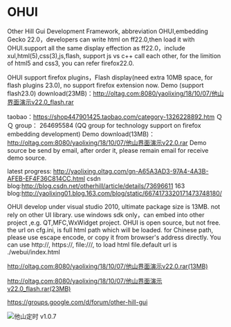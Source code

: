 # OHUI
Other Hill Gui Development Framework, abbreviation OHUI,embedding Gecko 22.0，developers can write html on ff22.0,then load it with OHUI.support all the same display effection as  ff22.0，include xul,html(5),css(3),js,flash,  support js vs c++ call each other, for the limition of html5 and css3, you can refer firefox22.0.

OHUI support firefox plugins，Flash display(need extra 10MB space, for flash plugins 23.0), no support firefox extension now.
Demo (support flash23.0) download(23MB)：http://oltag.com:8080/yaolixing/18/10/07/他山界面演示v22.0_flash.rar

taobao：https://shop447901425.taobao.com/category-1326228892.htm
ＱＱ group：  264695584 (QQ group for technology support on firefox embedding development)
Demo download(13MB)：http://oltag.com:8080/yaolixing/18/10/07/他山界面演示v22.0.rar
Demo source be send by email, after order it, please remain email for receive demo source.

latest progress: http://yaolixing.oltag.com/gn-A65A3AD3-97A4-4A3B-AFEB-EF4F36C814CC.html
csdn blog:http://blog.csdn.net/otherhill/article/details/73696611
163 blog:http://yaolixing01.blog.163.com/blog/static/6674173320171473748180/

OHUI develop under visual studio 2010, ultimate package size is 13MB. not rely on other  UI library. use windows sdk only，can embed into other project ,e.g.  QT,MFC,WxWidget project. OHUI is open source, but not free.
the url  on cfg.ini, is  full html path which will be loaded.  for Chinese path, please use escape encode, or copy it from browser's address directly. You can use http://, https://, file:///, to load html file.default url is ./webui/index.html 

http://oltag.com:8080/yaolixing/18/10/07/他山界面演示v22.0.rar(13MB)

http://oltag.com:8080/yaolixing/18/10/07/他山界面演示v22.0_flash.rar(23MB)

https://groups.google.com/d/forum/other-hill-gui

![他山定时 v1.0.7](http://oltag.com:8080/yaolixing/18/00/13/%E4%BB%96%E5%B1%B1%E5%AE%9A%E6%97%B6v1.0.7.png)
